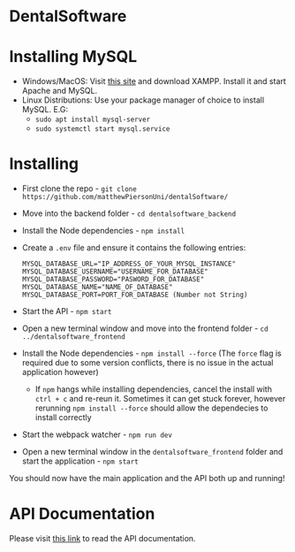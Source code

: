 # DentalSoftware

# Installing MySQL
- Windows/MacOS: Visit [this site](https://www.apachefriends.org/) and download XAMPP. Install it and start Apache and MySQL.
- Linux Distributions: Use your package manager of choice to install MySQL. E.G:
    - `sudo apt install mysql-server`
    - `sudo systemctl start mysql.service`

# Installing

- First clone the repo - `git clone https://github.com/matthewPiersonUni/dentalSoftware/`
- Move into the backend folder - `cd dentalsoftware_backend`
- Install the Node dependencies - `npm install`
- Create a `.env` file and ensure it contains the following entries:

    ```
    MYSQL_DATABASE_URL="IP_ADDRESS_OF_YOUR_MYSQL_INSTANCE"
    MYSQL_DATABASE_USERNAME="USERNAME_FOR_DATABASE"
    MYSQL_DATABASE_PASSWORD="PASWORD_FOR_DATABASE"
    MYSQL_DATABASE_NAME="NAME_OF_DATABASE"
    MYSQL_DATABASE_PORT=PORT_FOR_DATABASE (Number not String)
    ```
    
- Start the API - `npm start`
- Open a new terminal window and move into the frontend folder - `cd ../dentalsoftware_frontend`
- Install the Node dependencies - `npm install --force` (The `force` flag is required due to some version conflicts, there is no issue in the actual application however)
    - If `npm` hangs while installing dependencies, cancel the install with `ctrl + c` and re-reun it. Sometimes it can get stuck forever, however rerunning `npm install --force` should allow the dependecies to install correctly
- Start the webpack watcher - `npm run dev`
- Open a new terminal window in the `dentalsoftware_frontend` folder and start the application - `npm start`

You should now have the main application and the API both up and running!

# API Documentation

Please visit [this link](./dentalsoftware_backend/documentation/README.md) to read the API documentation.
